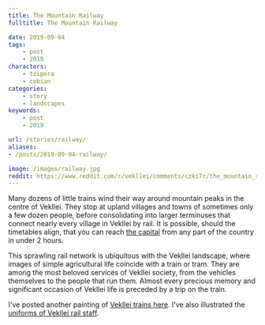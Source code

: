 ```yaml
---
title: The Mountain Railway
fulltitle: The Mountain Railway

date: 2019-09-04
tags:
    - post
    - 2019
characters:
    - tzipora
    - cobian
categories:
    - story
    - landscapes
keywords:
    - post
    - 2019

url: /stories/railway/
aliases:
- /posts/2019-09-04-railway/

image: /images/railway.jpg
reddit: https://www.reddit.com/r/vekllei/comments/czki7r/the_mountain_railway/
---
```

Many dozens of little trains wind their way around mountain peaks in the centre of Vekllei. They stop at upland villages and towns of sometimes only a few dozen people, before consolidating into larger terminuses that connect nearly every village in Vekllei by rail. It is possible, should the timetables align, that you can reach [the capital](https://i.redd.it/cv63rwy3kik31.png) from any part of the country in under 2 hours.

This sprawling rail network is ubiquitous with the Vekllei landscape, where images of simple agricultural life coincide with a train or tram. They are among the most beloved services of Vekllei society, from the vehicles themselves to the people that run them. Almost every precious memory and significant occasion of Vekllei life is preceded by a trip on the train.

I've posted another painting of [Vekllei trains here](https://www.reddit.com/r/worldbuilding/comments/busvvn/catching_a_steam_locomotive_to_school/). I've also illustrated the [uniforms of Vekllei rail staff](https://www.reddit.com/r/vekllei/comments/cr65zu/the_people_of_veklleis_railway_plus_dog/).

